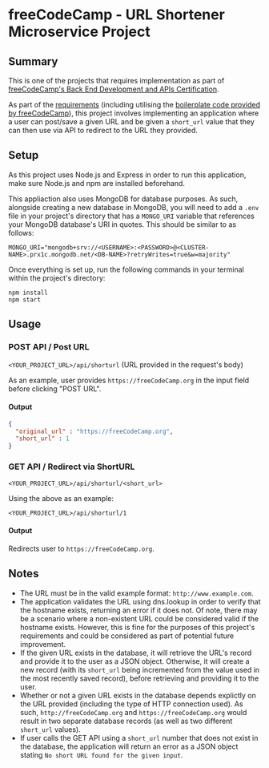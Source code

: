 # freeCodeCamp - URL Shortener Microservice Project

## Summary

This is one of the projects that requires implementation as part of [freeCodeCamp's Back End Development and APIs Certification](https://www.freecodecamp.org/learn/back-end-development-and-apis/).

As part of the [requirements](https://www.freecodecamp.org/learn/back-end-development-and-apis/back-end-development-and-apis-projects/url-shortener-microservice) (including utilising the [boilerplate code provided by freeCodeCamp](https://github.com/freeCodeCamp/boilerplate-project-urlshortener/)), this project involves implementing an application where a user can post/save a given URL and be given a `short_url` value that they can then use via API to redirect to the URL they provided.

## Setup

As this project uses Node.js and Express in order to run this application, make sure Node.js and npm are installed beforehand.

This appliaction also uses MongoDB for database purposes. As such, alongside creating a new database in MongoDB, you will need to add a `.env` file in your project's directory that has a `MONGO_URI` variable that references your MongoDB database's URI in quotes. This should be similar to as follows:

`MONGO_URI="mongodb+srv://<USERNAME>:<PASSWORD>@<CLUSTER-NAME>.prx1c.mongodb.net/<DB-NAME>?retryWrites=true&w=majority"`

Once everything is set up, run the following commands in your terminal within the project's directory:

```
npm install
npm start
```

## Usage

### POST API / Post URL

`<YOUR_PROJECT_URL>/api/shorturl` (URL provided in the request's body)

As an example, user provides `https://freeCodeCamp.org` in the input field before clicking "POST URL".

#### Output

```json
{
  "original_url" : "https://freeCodeCamp.org",
  "short_url" : 1
}
```

### GET API / Redirect via ShortURL

`<YOUR_PROJECT_URL>/api/shorturl/<short_url>`

Using the above as an example:

`<YOUR_PROJECT_URL>/api/shorturl/1`

#### Output

Redirects user to `https://freeCodeCamp.org`.

## Notes

- The URL must be in the valid example format: `http://www.example.com`.
- The application validates the URL using dns.lookup in order to verify that the hostname exists, returning an error if it does not. Of note, there may be a scenario where a non-existent URL could be considered valid if the hostname exists. However, this is fine for the purposes of this project's requirements and could be considered as part of potential future improvement.
- If the given URL exists in the database, it will retrieve the URL's record and provide it to the user as a JSON object. Otherwise, it will create a new record (with its `short_url` being incremented from the value used in the most recently saved record), before retrieving and providing it to the user.
- Whether or not a given URL exists in the database depends explictly on the URL provided (including the type of HTTP connection used). As such, `http://freeCodeCamp.org` and `https://freeCodeCamp.org` would result in two separate database records (as well as two different `short_url` values).
- If user calls the GET API using a `short_url` number that does not exist in the database, the application will return an error as a JSON object stating `No short URL found for the given input`.
